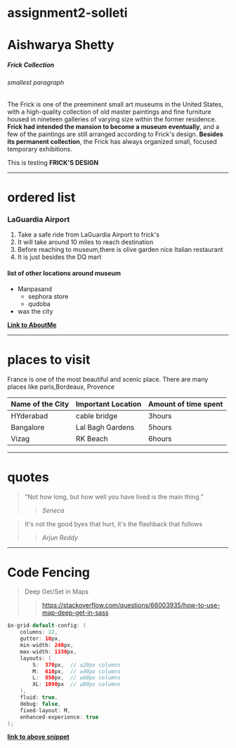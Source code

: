 # assignment2-solleti
# Aishwarya Shetty
##### Frick Collection
###### smallest paragraph
The Frick is one of the preeminent small art museums in the United States, with a high-quality collection of old master paintings and fine furniture housed in nineteen galleries of varying size within the former residence. **Frick had intended the mansion to become a museum eventually**, and a few of the paintings are still arranged according to Frick's design. **Besides its permanent collection**, the Frick has always organized small, focused temporary exhibitions.

 This is testing __FRICK'S DESIGN__

 ***
 # ordered list
 ### LaGuardia Airport
 1. Take a safe ride from LaGuardia Airport to frick's
 2. It will take around 10 miles to reach destination
 3. Before reaching to museum,there is olive garden nice Italian restaurant 
 4. It is just besides the DQ mart

#### list of other locations around museum
 * Manpasand
    * sephora store
    * qudoba
 * wax the city

 **[Link to AboutMe](AboutMe.md)**

 ----
 # places to visit
  
France is one of the most beautiful and scenic place. There are many places like paris,Bordeaux, Provence

| Name of the City | Important Location | Amount of time spent |
--- | --- | ---|
| HYderabad | cable bridge | 3hours |
|Bangalore | Lal Bagh Gardens | 5hours |
| Vizag | RK Beach | 6hours |

---
# quotes
> "Not how long, but how well you have lived is the main thing.” 
>> _Seneca_

> It's not the good byes that hurt, it's the flashback that follows
>>_Arjun Reddy_

---
# Code Fencing
> Deep Get/Set in Maps
>> https://stackoverflow.com/questions/66003935/how-to-use-map-deep-get-in-sass
``` java
$o-grid-default-config: (
    columns: 12,
    gutter: 10px,
    min-width: 240px,
    max-width: 1330px,
    layouts: (
        S:  370px,  // ≥20px columns
        M:  610px,  // ≥40px columns
        L:  850px,  // ≥60px columns
        XL: 1090px  // ≥80px columns
    ),
    fluid: true,
    debug: false,
    fixed-layout: M,
    enhanced-experience: true
);
```

**[link to above snippet](https://css-tricks.com/snippets/sass/deep-getset-maps/)**